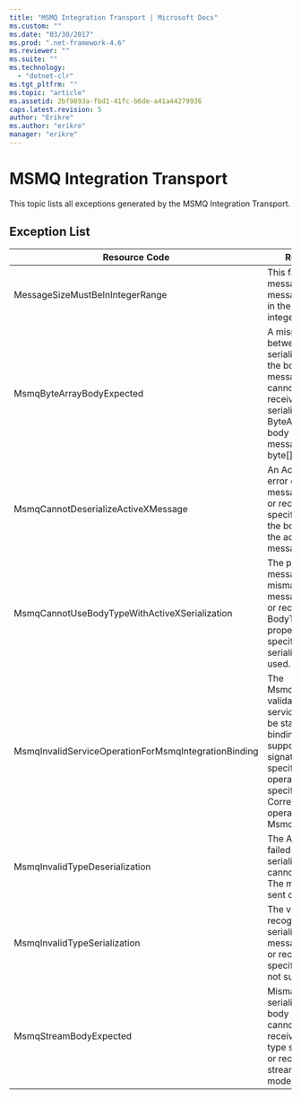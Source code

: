 ```yaml
---
title: "MSMQ Integration Transport | Microsoft Docs"
ms.custom: ""
ms.date: "03/30/2017"
ms.prod: ".net-framework-4.6"
ms.reviewer: ""
ms.suite: ""
ms.technology: 
  - "dotnet-clr"
ms.tgt_pltfrm: ""
ms.topic: "article"
ms.assetid: 2bf9893a-fbd1-41fc-b6de-a41a44279936
caps.latest.revision: 5
author: "Erikre"
ms.author: "erikre"
manager: "erikre"
---
```

# MSMQ Integration Transport
This topic lists all exceptions generated by the MSMQ Integration Transport.  
  
## Exception List  
  
|Resource Code|Resource String|  
|-------------------|---------------------|  
|MessageSizeMustBeInIntegerRange|This factory buffers messages, so the message sizes must be in the range of an integer value.|  
|MsmqByteArrayBodyExpected|A mismatch occurred between the specified serialization format and the body of the MSMQ message. The message cannot be sent or received. The serialization format ByteArray requires the body of the MSMQ message to be of type byte[].|  
|MsmqCannotDeserializeActiveXMessage|An ActiveX serialization error occurred. The message cannot be sent or received. The specified variant type for the body does not match the actual MSMQ message body.|  
|MsmqCannotUseBodyTypeWithActiveXSerialization|The properties of the message are mismatched. The message cannot be sent or received. The BodyType message property cannot be specified if the ActiveX serialization format is used.|  
|MsmqInvalidServiceOperationForMsmqIntegrationBinding|The MsmqIntegrationBinding validation failed. The service endpoint cannot be started. The specified binding does not support the method signature for the specified service operation in the specified contract. Correct the service operation to use the MsmqIntegrationBinding.|  
|MsmqInvalidTypeDeserialization|The ActiveX serialization failed because the serialization format cannot be recognized. The message cannot be sent or received.|  
|MsmqInvalidTypeSerialization|The variant type is not recognized. The ActiveX serialization failed. The message cannot be sent or received. The specified variant type is not supported.|  
|MsmqStreamBodyExpected|Mismatch between serialization format and body content. Message cannot be sent or received. Only a body of type stream can be sent or received using the stream serialization mode.|